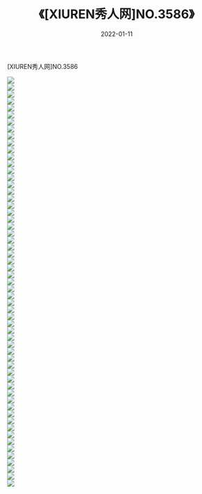 ﻿---
layout: post
title:  《[XIUREN秀人网]NO.3586》
date:   2022-01-11
img: http://pic.660000.xyz/1:/秀人网/秀人网第04部分/[XIUREN秀人网]NO.3586/000.jpg
categories: [美女, 清纯, 唯美]
---

[XIUREN秀人网]NO.3586

 ![](http://pic.660000.xyz/1:/秀人网/秀人网第04部分/[XIUREN秀人网]NO.3586/001.jpg) <br>![](http://pic.660000.xyz/1:/秀人网/秀人网第04部分/[XIUREN秀人网]NO.3586/002.jpg) <br>![](http://pic.660000.xyz/1:/秀人网/秀人网第04部分/[XIUREN秀人网]NO.3586/003.jpg) <br>![](http://pic.660000.xyz/1:/秀人网/秀人网第04部分/[XIUREN秀人网]NO.3586/004.jpg) <br>![](http://pic.660000.xyz/1:/秀人网/秀人网第04部分/[XIUREN秀人网]NO.3586/005.jpg) <br>![](http://pic.660000.xyz/1:/秀人网/秀人网第04部分/[XIUREN秀人网]NO.3586/006.jpg) <br>![](http://pic.660000.xyz/1:/秀人网/秀人网第04部分/[XIUREN秀人网]NO.3586/007.jpg) <br>![](http://pic.660000.xyz/1:/秀人网/秀人网第04部分/[XIUREN秀人网]NO.3586/008.jpg) <br>![](http://pic.660000.xyz/1:/秀人网/秀人网第04部分/[XIUREN秀人网]NO.3586/009.jpg) <br>![](http://pic.660000.xyz/1:/秀人网/秀人网第04部分/[XIUREN秀人网]NO.3586/010.jpg) <br>![](http://pic.660000.xyz/1:/秀人网/秀人网第04部分/[XIUREN秀人网]NO.3586/011.jpg) <br>![](http://pic.660000.xyz/1:/秀人网/秀人网第04部分/[XIUREN秀人网]NO.3586/012.jpg) <br>![](http://pic.660000.xyz/1:/秀人网/秀人网第04部分/[XIUREN秀人网]NO.3586/013.jpg) <br>![](http://pic.660000.xyz/1:/秀人网/秀人网第04部分/[XIUREN秀人网]NO.3586/014.jpg) <br>![](http://pic.660000.xyz/1:/秀人网/秀人网第04部分/[XIUREN秀人网]NO.3586/015.jpg) <br>![](http://pic.660000.xyz/1:/秀人网/秀人网第04部分/[XIUREN秀人网]NO.3586/016.jpg) <br>![](http://pic.660000.xyz/1:/秀人网/秀人网第04部分/[XIUREN秀人网]NO.3586/017.jpg) <br>![](http://pic.660000.xyz/1:/秀人网/秀人网第04部分/[XIUREN秀人网]NO.3586/018.jpg) <br>![](http://pic.660000.xyz/1:/秀人网/秀人网第04部分/[XIUREN秀人网]NO.3586/019.jpg) <br>![](http://pic.660000.xyz/1:/秀人网/秀人网第04部分/[XIUREN秀人网]NO.3586/020.jpg) <br>![](http://pic.660000.xyz/1:/秀人网/秀人网第04部分/[XIUREN秀人网]NO.3586/021.jpg) <br>![](http://pic.660000.xyz/1:/秀人网/秀人网第04部分/[XIUREN秀人网]NO.3586/022.jpg) <br>![](http://pic.660000.xyz/1:/秀人网/秀人网第04部分/[XIUREN秀人网]NO.3586/023.jpg) <br>![](http://pic.660000.xyz/1:/秀人网/秀人网第04部分/[XIUREN秀人网]NO.3586/024.jpg) <br>![](http://pic.660000.xyz/1:/秀人网/秀人网第04部分/[XIUREN秀人网]NO.3586/025.jpg) <br>![](http://pic.660000.xyz/1:/秀人网/秀人网第04部分/[XIUREN秀人网]NO.3586/026.jpg) <br>![](http://pic.660000.xyz/1:/秀人网/秀人网第04部分/[XIUREN秀人网]NO.3586/027.jpg) <br>![](http://pic.660000.xyz/1:/秀人网/秀人网第04部分/[XIUREN秀人网]NO.3586/028.jpg) <br>![](http://pic.660000.xyz/1:/秀人网/秀人网第04部分/[XIUREN秀人网]NO.3586/029.jpg) <br>![](http://pic.660000.xyz/1:/秀人网/秀人网第04部分/[XIUREN秀人网]NO.3586/030.jpg) <br>![](http://pic.660000.xyz/1:/秀人网/秀人网第04部分/[XIUREN秀人网]NO.3586/031.jpg) <br>![](http://pic.660000.xyz/1:/秀人网/秀人网第04部分/[XIUREN秀人网]NO.3586/032.jpg) <br>![](http://pic.660000.xyz/1:/秀人网/秀人网第04部分/[XIUREN秀人网]NO.3586/033.jpg) <br>![](http://pic.660000.xyz/1:/秀人网/秀人网第04部分/[XIUREN秀人网]NO.3586/034.jpg) <br>![](http://pic.660000.xyz/1:/秀人网/秀人网第04部分/[XIUREN秀人网]NO.3586/035.jpg) <br>![](http://pic.660000.xyz/1:/秀人网/秀人网第04部分/[XIUREN秀人网]NO.3586/036.jpg) <br>![](http://pic.660000.xyz/1:/秀人网/秀人网第04部分/[XIUREN秀人网]NO.3586/037.jpg) <br>![](http://pic.660000.xyz/1:/秀人网/秀人网第04部分/[XIUREN秀人网]NO.3586/038.jpg) <br>![](http://pic.660000.xyz/1:/秀人网/秀人网第04部分/[XIUREN秀人网]NO.3586/039.jpg) <br>![](http://pic.660000.xyz/1:/秀人网/秀人网第04部分/[XIUREN秀人网]NO.3586/040.jpg) <br>![](http://pic.660000.xyz/1:/秀人网/秀人网第04部分/[XIUREN秀人网]NO.3586/041.jpg) <br>![](http://pic.660000.xyz/1:/秀人网/秀人网第04部分/[XIUREN秀人网]NO.3586/042.jpg) <br>![](http://pic.660000.xyz/1:/秀人网/秀人网第04部分/[XIUREN秀人网]NO.3586/043.jpg) <br>![](http://pic.660000.xyz/1:/秀人网/秀人网第04部分/[XIUREN秀人网]NO.3586/044.jpg) <br>![](http://pic.660000.xyz/1:/秀人网/秀人网第04部分/[XIUREN秀人网]NO.3586/045.jpg) <br>![](http://pic.660000.xyz/1:/秀人网/秀人网第04部分/[XIUREN秀人网]NO.3586/046.jpg) <br>![](http://pic.660000.xyz/1:/秀人网/秀人网第04部分/[XIUREN秀人网]NO.3586/047.jpg) <br>![](http://pic.660000.xyz/1:/秀人网/秀人网第04部分/[XIUREN秀人网]NO.3586/048.jpg) <br>![](http://pic.660000.xyz/1:/秀人网/秀人网第04部分/[XIUREN秀人网]NO.3586/049.jpg) <br>![](http://pic.660000.xyz/1:/秀人网/秀人网第04部分/[XIUREN秀人网]NO.3586/050.jpg) <br>![](http://pic.660000.xyz/1:/秀人网/秀人网第04部分/[XIUREN秀人网]NO.3586/051.jpg) <br>![](http://pic.660000.xyz/1:/秀人网/秀人网第04部分/[XIUREN秀人网]NO.3586/052.jpg) <br>![](http://pic.660000.xyz/1:/秀人网/秀人网第04部分/[XIUREN秀人网]NO.3586/053.jpg) <br>![](http://pic.660000.xyz/1:/秀人网/秀人网第04部分/[XIUREN秀人网]NO.3586/054.jpg) <br>![](http://pic.660000.xyz/1:/秀人网/秀人网第04部分/[XIUREN秀人网]NO.3586/055.jpg) <br>![](http://pic.660000.xyz/1:/秀人网/秀人网第04部分/[XIUREN秀人网]NO.3586/056.jpg) <br>![](http://pic.660000.xyz/1:/秀人网/秀人网第04部分/[XIUREN秀人网]NO.3586/057.jpg) <br>![](http://pic.660000.xyz/1:/秀人网/秀人网第04部分/[XIUREN秀人网]NO.3586/058.jpg) <br>![](http://pic.660000.xyz/1:/秀人网/秀人网第04部分/[XIUREN秀人网]NO.3586/059.jpg) <br>